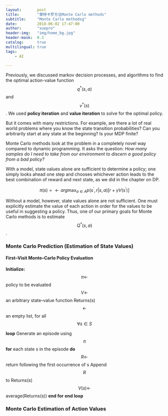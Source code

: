 ```yaml
---
layout:       post
title:        "蒙特卡罗方法Monte Carlo methods"
subtitle:     "Monte Carlo methodsg"
date:         2018-06-02 17:47:00
author:       "xuepro"
header-img:   "img/home_bg.jpg"
header-mask:  0.3
catalog:      true
multilingual: true
tags:
    - AI
    
---
```


Previously, we discussed markov decision processes, and algorithms to find the optimal action-value function 
$$q^*(s,a)$$ and $$v^*(s)$$. We used **policy iteration** and **value iteration** to solve for the optimal policy.

But it comes with many restrictions. For example, are there a lot of real world problems where you know the state transition probabilities?  Can you arbitrarily start at any state at the beginning? Is your MDP finite?

Monte Carlo methods look at the problem in a completely novel way compared to dynamic programming. It asks the question: *How many samples do I need to take from our environment to discern a good policy from a bad policy?*

With a model, state values alone are sufficient to determine a policy; one simply looks ahead one step and chooses whichever
action leads to the best combination of reward and next state, as we did in the chapter on DP.

$$ \pi(s) = \leftarrow arg\max_{a\in A} p(s^{\prime} ,r \vert s,a) [r+ \gamma V(s^{\prime} )] $$

Without a model, however, state values alone are not sufficient. One must explicitly
estimate the value of each action in order for the values to be useful in suggesting a policy.
Thus, one of our primary goals for Monte Carlo methods is to estimate $$Q^*(s,a)$$.

### Monte Carlo Prediction (Estimation of State Values)

#### First–Visit Monte–Carlo Policy Evaluation
  
**Initialize:**
$$\pi \leftarrow $$   policy to be evaluated
$$V \leftarrow $$  an arbitrary state–value function
Returns(s)  $$\leftarrow $$  an empty list, for all $$\forall s \in S$$

**loop**
Generate an episode using $$\pi$$
**for** each state s in the episode **do**
  $$R \leftarrow $$  return following the first occurrence of s
  Append $$R$$ to Returns(s)
  $$V(s)\leftarrow $$   average(Returns(s))
**end for**
**end loop**

### Monte Carlo Estimation of Action Values
